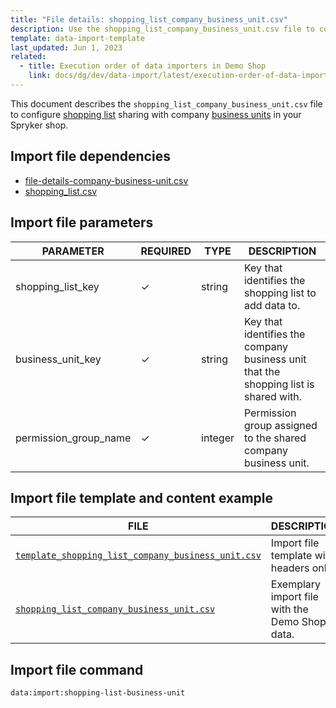 ```yaml
---
title: "File details: shopping_list_company_business_unit.csv"
description: Use the shopping_list_company_business_unit.csv file to configure shopping list sharing with company business units in your Spryker shop.
template: data-import-template
last_updated: Jun 1, 2023
related:
  - title: Execution order of data importers in Demo Shop
    link: docs/dg/dev/data-import/latest/execution-order-of-data-importers.html
---
```


This document describes the `shopping_list_company_business_unit.csv` file to configure [shopping list](/docs/pbc/all/shopping-list-and-wishlist/{{page.version}}/base-shop/shopping-lists-feature-overview/shopping-lists-feature-overview.html) sharing with company [business units](/docs/pbc/all/customer-relationship-management/{{page.version}}/base-shop/company-account-feature-overview/business-units-overview.html) in your Spryker shop.

## Import file dependencies

- [file-details-company-business-unit.csv](/docs/pbc/all/customer-relationship-management/{{page.version}}/base-shop/import-and-export-data/file-details-company-business-unit.csv.html)
- [shopping_list.csv](/docs/pbc/all/shopping-list-and-wishlist/{{page.version}}/base-shop/import-and-export-data/file-details-shopping-list.csv.html)

## Import file parameters

| PARAMETER | REQUIRED |  TYPE | DESCRIPTION |
| --- | --- | --- | --- |
| shopping_list_key | &check; | string | Key that identifies the shopping list to add data to. |
|business_unit_key|&check;|string| Key that identifies the company business unit that the shopping list is shared with.|
|permission_group_name|&check;|integer | Permission group assigned to the shared company business unit.|

## Import file template and content example

| FILE | DESCRIPTION |
|---|---|
| [`template_shopping_list_company_business_unit.csv`](https://spryker.s3.eu-central-1.amazonaws.com/docs/pbc/all/shopping-list-and-wishlist/base-shop/import-and-export-data/file-details-shopping-list-company_business-unit.csv.md/templaste_shopping_list_company_business_unit.csv)| Import file template with headers only. |
| [`shopping_list_company_business_unit.csv`](https://spryker.s3.eu-central-1.amazonaws.com/docs/pbc/all/shopping-list-and-wishlist/base-shop/import-and-export-data/file-details-shopping-list-company_business-unit.csv.md/shopping_list_company_business_unit.csv) | Exemplary import file with the Demo Shop data. |


## Import file command

```bash
data:import:shopping-list-business-unit
```

